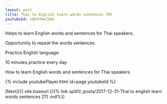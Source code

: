 ```yaml
---
layout: post
title: Thai to English learn words sentences 705 
youtubeId: vQD4fHeZ3mU
---
```

 
 
Helps to learn English words and sentences for Thai speakers.

Opportunitiy to repeat the words sentences. 

Practice English language. 
 
10 minutes practice every day. 
 
How to learn English words and sentences for Thai speakers 
 
{% include youtubePlayer.html id=page.youtubeId %}
 
 
[Next]({{ site.baseurl }}{% link  split1/_posts/2017-12-31-Thai to english learn words sentences 211 .md%})
 

